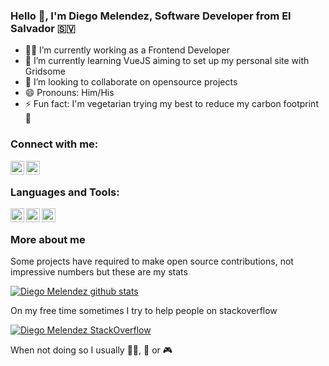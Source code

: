 ### Hello 👋, I'm Diego Melendez, Software Developer from El Salvador 🇸🇻

- :man_technologist: I’m currently working as a Frontend Developer
- 🌱 I’m currently learning VueJS aiming to set up my personal site with Gridsome
- :telescope: I’m looking to collaborate on opensource projects
- 😄 Pronouns: Him/His
- ⚡ Fun fact: I'm vegetarian trying my best to reduce my carbon footprint :footprints: 

### Connect with me:

[<img align="left" alt="Diego Melendez | LinkedIn" width="22px" src="https://cdn.jsdelivr.net/npm/simple-icons@v3/icons/linkedin.svg" />][linkedin]
[<img align="left" alt="Diego Melendez | email" width="22px" src="https://cdn.jsdelivr.net/npm/simple-icons@v3/icons/gmail.svg" />][gmail]

<br />

### Languages and Tools:

<a href="https://reactjs.org/" target="_blank">
  <img align="left" alt="ReactJS" width="22px" src="https://cdn.jsdelivr.net/npm/simple-icons@v3/icons/react.svg" />
</a>
<a href="https://www.typescriptlang.org/" target="_blank">
  <img align="left" alt="ReactJS" width="22px" src="https://cdn.jsdelivr.net/npm/simple-icons@v3/icons/typescript.svg" />
</a>
<a href="https://www.gatsbyjs.com/" target="_blank">
  <img align="left" alt="ReactJS" width="22px" src="https://cdn.jsdelivr.net/npm/simple-icons@v3/icons/gatsby.svg" />
</a>

<br />

### More about me

Some projects have required to make open source contributions, not impressive numbers but these are my stats

[![Diego Melendez github stats](https://github-readme-stats.vercel.app/api?username=diedu89)](https://github.com/diedu89)

On my free time sometimes I try to help people on stackoverflow

[![Diego Melendez StackOverflow](https://github-readme-stackoverflow.vercel.app/?userID=1868008&layout=compact)](https://stackoverflow.com/users/1868008/diedu)

When not doing so I usually :weight_lifting_man:, :guitar: or :video_game:	

[linkedin]: https://www.linkedin.com/in/diego-melendez/
[gmail]: mailto:diedu89@gmail.com
